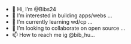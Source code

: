 - 👋 Hi, I’m @Bibs24
- 👀 I’m interested in building apps/webs ...
- 🌱 I’m currently learning wd/cp ...
- 💞️ I’m looking to collaborate on open source  ...
- 📫 How to reach me ig @bib_hu...

<!---
Bibs24/Bibs24 is a ✨ special ✨ repository because its `README.md` (this file) appears on your GitHub profile.
You can click the Preview link to take a look at your changes.
--->
